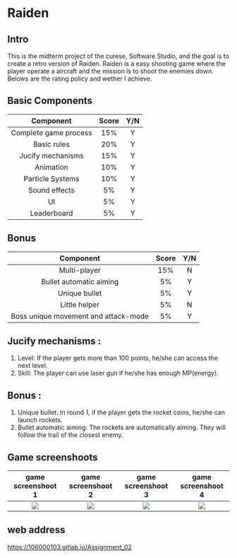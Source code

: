 # Raiden
## Intro
This is the midterm project of the curese, Software Studio, and the goal is to create a retro version of Raiden. Raiden is a easy shooting game where the player operate a aircraft and the mission is to shoot the enemies down. Belows are the rating policy and wether I achieve.

## Basic Components
|Component|Score|Y/N|
|:-:|:-:|:-:|
|Complete game process|15%|Y|
|Basic rules|20%|Y|
|Jucify mechanisms|15%|Y|
|Animation|10%|Y|
|Particle Systems|10%|Y|
|Sound effects|5%|Y|
|UI|5%|Y|
|Leaderboard|5%|Y|

## Bonus
|Component|Score|Y/N|
|:-:|:-:|:-:|
|Multi-player|15%|N|
|Bullet automatic aiming|5%|Y|
|Unique bullet|5%|Y|
|Little helper|5%|N|
|Boss unique movement and attack-mode|5%|Y|

## Jucify mechanisms : 
1. Level: If the player gets more than 100 points, he/she can access the next level.
2. Skill: The player can use laser gun if he/she has enough MP(energy).

## Bonus : 
1. Unique bullet: In round 1, if the player gets the rocket coins, he/she can launch rockets.
2. Bullet automatic aiming: The rockets are automatically aiming. They will follow the trail of the closest enemy.

## Game screenshoots
| game screenshoot 1 | game screenshoot 2 | game screenshoot 3 | game screenshoot 4 |
| :----------------------------------: | :----------------------------------: | :----------------------------------: | :----------------------------------: |
| ![](https://i.imgur.com/AhhB68t.png) | ![](https://i.imgur.com/iol0weC.png) | ![](https://i.imgur.com/DIVDnGs.png) | ![](https://i.imgur.com/8TlQin0.png) |

## web address
https://106000103.gitlab.io/Assignment_02
